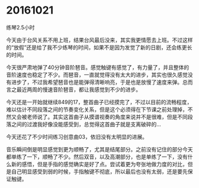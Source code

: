 # 20161021

练琴2.5小时

今天由于台风关系不用上班，结果台风最后没来，其实我更情愿去上班。不过这样的“放假”还是给了我不少练琴的时间，如果不是因为发觉了新的日剧，还会练更长的时间。

今天很严肃地弹了40分钟音阶琶音。感觉触键有感觉了，有力量了，并且整体的音阶速度也稳定了不少。而琶音，一直就觉得没有太大的进步，其实也很久感觉没有进步了，不过我希望琶音也是能弹得清晰响亮，于是也是放慢了速度来弹。总而言之最近两周的慢速音阶琶音，都让我感觉到不少的进步。

今天还是一开始就继续849的17，整首曲子已经摸完了，不过以目前的流畅程度，难以估计不同段落之间的节奏变化关系，但是这个必须得在下节课之前处理掉，不然又会被老师说了。其实这首曲子从摸谱视奏的角度来说并不是很难，但是不同段落之间的过渡我好像没能感受到，总觉得这首曲子就是支离破碎的...

今天还花了不少时间练习创意曲03，依旧没有太明显的进展。

音乐瞬间倒是明显感觉到更为顺畅了，尤其是结尾部分。之前没有记住的部分今天都单练了一下，顺畅了不少。然后双音，以及高潮部分，也是单练了一下，没有什么新的感悟，但是手指的感觉确实是好了点。尝试着更为夸张地做力度的对比，但是自己明显感受到弱的时候，手指触键不彻底，所以最后也没有太弱，还是要先保证触键。
